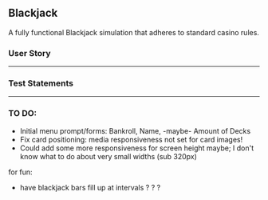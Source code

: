 ## Blackjack

A fully functional Blackjack simulation that adheres to standard casino rules.

### User Story

---
### Test Statements

---
### TO DO:
- Initial menu prompt/forms: Bankroll, Name, -maybe- Amount of Decks
- Fix card positioning: media responsiveness not set for card images!
- Could add some more responsiveness for screen height maybe; I don't know what to do about very small widths (sub 320px)

for fun:
- have blackjack bars fill up at intervals ? ? ?
